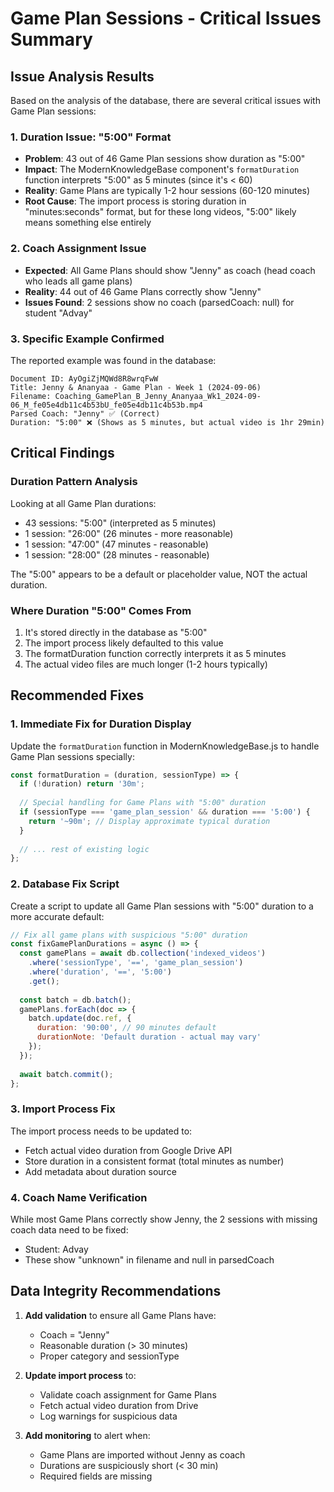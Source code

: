# Game Plan Sessions - Critical Issues Summary

## Issue Analysis Results

Based on the analysis of the database, there are several critical issues with Game Plan sessions:

### 1. Duration Issue: "5:00" Format
- **Problem**: 43 out of 46 Game Plan sessions show duration as "5:00"
- **Impact**: The ModernKnowledgeBase component's `formatDuration` function interprets "5:00" as 5 minutes (since it's < 60)
- **Reality**: Game Plans are typically 1-2 hour sessions (60-120 minutes)
- **Root Cause**: The import process is storing duration in "minutes:seconds" format, but for these long videos, "5:00" likely means something else entirely

### 2. Coach Assignment Issue
- **Expected**: All Game Plans should show "Jenny" as coach (head coach who leads all game plans)
- **Reality**: 44 out of 46 Game Plans correctly show "Jenny"
- **Issues Found**: 2 sessions show no coach (parsedCoach: null) for student "Advay"

### 3. Specific Example Confirmed
The reported example was found in the database:
```
Document ID: AyOgiZjMQWd8R8wrqFwW
Title: Jenny & Ananyaa - Game Plan - Week 1 (2024-09-06)
Filename: Coaching_GamePlan_B_Jenny_Ananyaa_Wk1_2024-09-06_M_fe05e4db11c4b53bU_fe05e4db11c4b53b.mp4
Parsed Coach: "Jenny" ✅ (Correct)
Duration: "5:00" ❌ (Shows as 5 minutes, but actual video is 1hr 29min)
```

## Critical Findings

### Duration Pattern Analysis
Looking at all Game Plan durations:
- 43 sessions: "5:00" (interpreted as 5 minutes)
- 1 session: "26:00" (26 minutes - more reasonable)
- 1 session: "47:00" (47 minutes - reasonable)
- 1 session: "28:00" (28 minutes - reasonable)

The "5:00" appears to be a default or placeholder value, NOT the actual duration.

### Where Duration "5:00" Comes From
1. It's stored directly in the database as "5:00"
2. The import process likely defaulted to this value
3. The formatDuration function correctly interprets it as 5 minutes
4. The actual video files are much longer (1-2 hours typically)

## Recommended Fixes

### 1. Immediate Fix for Duration Display
Update the `formatDuration` function in ModernKnowledgeBase.js to handle Game Plan sessions specially:

```javascript
const formatDuration = (duration, sessionType) => {
  if (!duration) return '30m';
  
  // Special handling for Game Plans with "5:00" duration
  if (sessionType === 'game_plan_session' && duration === '5:00') {
    return '~90m'; // Display approximate typical duration
  }
  
  // ... rest of existing logic
};
```

### 2. Database Fix Script
Create a script to update all Game Plan sessions with "5:00" duration to a more accurate default:

```javascript
// Fix all game plans with suspicious "5:00" duration
const fixGamePlanDurations = async () => {
  const gamePlans = await db.collection('indexed_videos')
    .where('sessionType', '==', 'game_plan_session')
    .where('duration', '==', '5:00')
    .get();
    
  const batch = db.batch();
  gamePlans.forEach(doc => {
    batch.update(doc.ref, {
      duration: '90:00', // 90 minutes default
      durationNote: 'Default duration - actual may vary'
    });
  });
  
  await batch.commit();
};
```

### 3. Import Process Fix
The import process needs to be updated to:
- Fetch actual video duration from Google Drive API
- Store duration in a consistent format (total minutes as number)
- Add metadata about duration source

### 4. Coach Name Verification
While most Game Plans correctly show Jenny, the 2 sessions with missing coach data need to be fixed:
- Student: Advay
- These show "unknown" in filename and null in parsedCoach

## Data Integrity Recommendations

1. **Add validation** to ensure all Game Plans have:
   - Coach = "Jenny"
   - Reasonable duration (> 30 minutes)
   - Proper category and sessionType

2. **Update import process** to:
   - Validate coach assignment for Game Plans
   - Fetch actual video duration from Drive
   - Log warnings for suspicious data

3. **Add monitoring** to alert when:
   - Game Plans are imported without Jenny as coach
   - Durations are suspiciously short (< 30 min)
   - Required fields are missing